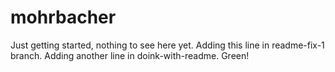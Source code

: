 # mohrbacher
Just getting started, nothing to see here yet.
Adding this line in readme-fix-1 branch.
Adding another line in doink-with-readme.
Green!

